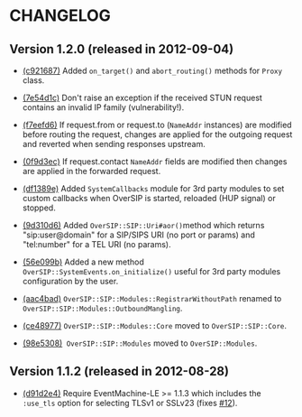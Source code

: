 CHANGELOG
=========


Version 1.2.0 (released in 2012-09-04)
--------------------------------------

- [(c921687)](https://github.com/versatica/OverSIP/commit/c9216872ccd43c3977b8816551f33d9d0c178899) Added `on_target()` and `abort_routing()` methods for `Proxy` class.

- [(7e54d1c)](https://github.com/versatica/OverSIP/commit/7e54d1c89351e0517bc12d543e577dff46f251a4) Don't raise an exception if the received STUN request contains an invalid IP family (vulnerability!).

- [(f7eefd6)](https://github.com/versatica/OverSIP/commit/f7eefd6d8e02d30e61fd219f4426e6e63ea7f2a8) If request.from or request.to (`NameAddr` instances) are modified before routing the request, changes are applied for the outgoing request and reverted when sending responses upstream.

- [(0f9d3ec)](https://github.com/versatica/OverSIP/commit/0f9d3ec9da96c51197535bcd5f0c65e5749ec855) If request.contact `NameAddr` fields are modified then changes are applied in the forwarded request.

- [(df1389e)](https://github.com/versatica/OverSIP/commit/df1389eda22806dc48f6595cc3e6460c58391411) Added `SystemCallbacks` module for 3rd party modules to set custom callbacks when OverSIP is started, reloaded (HUP signal) or stopped.

- [(9d310d6)](https://github.com/versatica/OverSIP/commit/9d310d6678ee79c47d17b5aab010a49b8683c3da) Added `OverSIP::SIP::Uri#aor()`method which returns "sip:user@domain" for a SIP/SIPS URI (no port or params) and "tel:number" for a TEL URI (no params).

- [(56e099b)](https://github.com/versatica/OverSIP/commit/56e099bb0500e6cda221750ade7848fda614b522) Added a new method `OverSIP::SystemEvents.on_initialize()` useful for 3rd party modules configuration by the user.

- [(aac4bad)](https://github.com/versatica/OverSIP/commit/aac4badafd924cdbd3344a6636fa9588d0b84c79) `OverSIP::SIP::Modules::RegistrarWithoutPath` renamed to `OverSIP::SIP::Modules::OutboundMangling`.

- [(ce48977)](https://github.com/versatica/OverSIP/commit/ce48977ca786def6d9c9f8af8d743da7c105dcf6) `OverSIP::SIP::Modules::Core` moved to `OverSIP::SIP::Core`.

- [(98e5308)](https://github.com/versatica/OverSIP/commit/98e530869e57150778327b29e5a977b2f6985f8d)` OverSIP::SIP::Modules` moved to `OverSIP::Modules`.


Version 1.1.2 (released in 2012-08-28)
--------------------------------------

- [(d91d2e4)](https://github.com/versatica/OverSIP/commit/d91d2e4899a777dd7dd101e83fe36a1bca744398) Require EventMachine-LE >= 1.1.3 which includes the `:use_tls` option for selecting TLSv1 or SSLv23 (fixes [#12](https://github.com/versatica/OverSIP/issues/12)).
